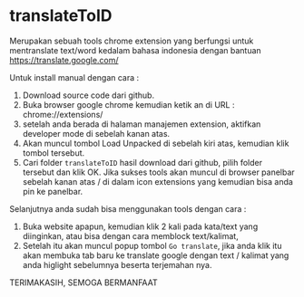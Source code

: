 # translateToID

Merupakan sebuah tools chrome extension yang berfungsi untuk mentranslate text/word kedalam bahasa indonesia dengan bantuan https://translate.google.com/

Untuk install manual dengan cara :
1. Download source code dari github.
2. Buka browser google chrome kemudian ketik an di URL : chrome://extensions/
3. setelah anda berada di halaman manajemen extension, aktifkan developer mode di sebelah kanan atas.
4. Akan muncul tombol Load Unpacked di sebelah kiri atas, kemudian klik tombol tersebut.
5. Cari folder `translateToID` hasil download dari github, pilih folder tersebut dan klik OK.
Jika sukses tools akan muncul di browser panelbar sebelah kanan atas / di dalam icon extensions yang kemudian bisa anda pin ke panelbar.

Selanjutnya anda sudah bisa menggunakan tools dengan cara : 
1. Buka website apapun, kemudian klik 2 kali pada kata/text yang diinginkan, atau bisa dengan cara memblock text/kalimat,
2. Setelah itu akan muncul popup tombol `Go translate`, jika anda klik itu akan membuka tab baru ke translate google dengan text / kalimat yang anda higlight sebelumnya beserta terjemahan nya.

TERIMAKASIH, SEMOGA BERMANFAAT






